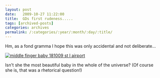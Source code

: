 ```yaml
---
layout: post
date:	2009-10-27 11:22:00
title:  GDs first rudeness.....
tags: [archived-posts]
categories: archives
permalink: /:categories/:year/:month/:day/:title/
---
```

Hm, as a fond gramma I hope this was only accidental and not deliberate...



<a href="http://s562.photobucket.com/albums/ss67/pugaippadam/?action=view&current=IMG_7929.jpg" target="_blank"><img src="http://i562.photobucket.com/albums/ss67/pugaippadam/IMG_7929.jpg" border="0" alt="middle finger baby 181009 st l airport"></a>


Isn't she the most beautiful baby in the whole of the universe? (Of course she is, that was a rhetorical question!)
